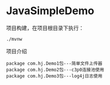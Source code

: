 # JavaSimpleDemo

项目构建，在项目根目录下执行：

```bash
./mvnw
```
项目介绍
```
package com.hj.Demo1包---简单文件上传器
package com.hj.Demo2包---c3p0连接池使用
package com.hj.Demo3包---log4j日志使用

